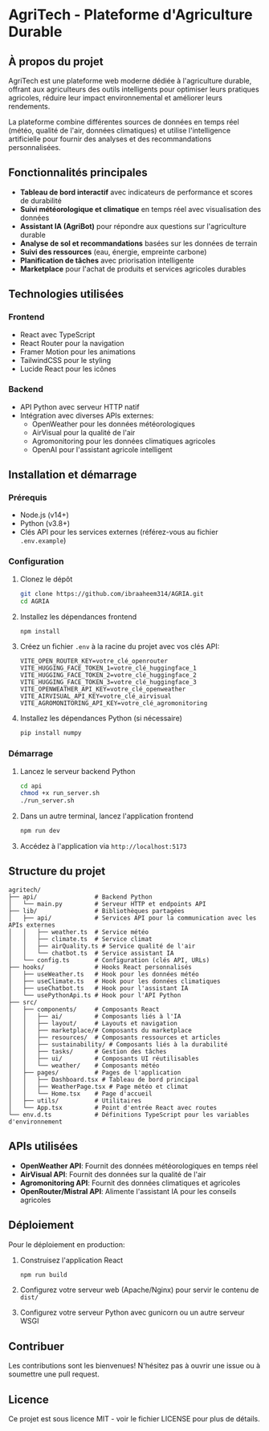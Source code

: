 # AgriTech - Plateforme d'Agriculture Durable

## À propos du projet

AgriTech est une plateforme web moderne dédiée à l'agriculture durable, offrant aux agriculteurs des outils intelligents pour optimiser leurs pratiques agricoles, réduire leur impact environnemental et améliorer leurs rendements.

La plateforme combine différentes sources de données en temps réel (météo, qualité de l'air, données climatiques) et utilise l'intelligence artificielle pour fournir des analyses et des recommandations personnalisées.

## Fonctionnalités principales

- **Tableau de bord interactif** avec indicateurs de performance et scores de durabilité
- **Suivi météorologique et climatique** en temps réel avec visualisation des données
- **Assistant IA (AgriBot)** pour répondre aux questions sur l'agriculture durable
- **Analyse de sol et recommandations** basées sur les données de terrain
- **Suivi des ressources** (eau, énergie, empreinte carbone)
- **Planification de tâches** avec priorisation intelligente
- **Marketplace** pour l'achat de produits et services agricoles durables

## Technologies utilisées

### Frontend
- React avec TypeScript
- React Router pour la navigation
- Framer Motion pour les animations
- TailwindCSS pour le styling
- Lucide React pour les icônes

### Backend
- API Python avec serveur HTTP natif
- Intégration avec diverses APIs externes:
  - OpenWeather pour les données météorologiques
  - AirVisual pour la qualité de l'air
  - Agromonitoring pour les données climatiques agricoles
  - OpenAI pour l'assistant agricole intelligent

## Installation et démarrage

### Prérequis
- Node.js (v14+)
- Python (v3.8+)
- Clés API pour les services externes (référez-vous au fichier `.env.example`)

### Configuration
1. Clonez le dépôt
   ```bash
   git clone https://github.com/ibraaheem314/AGRIA.git
   cd AGRIA
   ```

2. Installez les dépendances frontend
   ```bash
   npm install
   ```

3. Créez un fichier `.env` à la racine du projet avec vos clés API:
   ```
   VITE_OPEN_ROUTER_KEY=votre_clé_openrouter
   VITE_HUGGING_FACE_TOKEN_1=votre_clé_huggingface_1
   VITE_HUGGING_FACE_TOKEN_2=votre_clé_huggingface_2
   VITE_HUGGING_FACE_TOKEN_3=votre_clé_huggingface_3
   VITE_OPENWEATHER_API_KEY=votre_clé_openweather
   VITE_AIRVISUAL_API_KEY=votre_clé_airvisual
   VITE_AGROMONITORING_API_KEY=votre_clé_agromonitoring
   ```

4. Installez les dépendances Python (si nécessaire)
   ```bash
   pip install numpy
   ```

### Démarrage
1. Lancez le serveur backend Python
   ```bash
   cd api
   chmod +x run_server.sh
   ./run_server.sh
   ```

2. Dans un autre terminal, lancez l'application frontend
   ```bash
   npm run dev
   ```

3. Accédez à l'application via `http://localhost:5173`

## Structure du projet

```
agritech/
├── api/                # Backend Python
│   └── main.py         # Serveur HTTP et endpoints API
├── lib/                # Bibliothèques partagées
│   ├── api/            # Services API pour la communication avec les APIs externes
│   │   ├── weather.ts  # Service météo
│   │   ├── climate.ts  # Service climat
│   │   ├── airQuality.ts # Service qualité de l'air
│   │   └── chatbot.ts  # Service assistant IA
│   └── config.ts       # Configuration (clés API, URLs)
├── hooks/              # Hooks React personnalisés
│   ├── useWeather.ts   # Hook pour les données météo
│   ├── useClimate.ts   # Hook pour les données climatiques
│   ├── useChatbot.ts   # Hook pour l'assistant IA
│   └── usePythonApi.ts # Hook pour l'API Python
├── src/
│   ├── components/     # Composants React
│   │   ├── ai/         # Composants liés à l'IA
│   │   ├── layout/     # Layouts et navigation
│   │   ├── marketplace/# Composants du marketplace
│   │   ├── resources/  # Composants ressources et articles
│   │   ├── sustainability/ # Composants liés à la durabilité
│   │   ├── tasks/      # Gestion des tâches
│   │   ├── ui/         # Composants UI réutilisables
│   │   └── weather/    # Composants météo
│   ├── pages/          # Pages de l'application
│   │   ├── Dashboard.tsx # Tableau de bord principal
│   │   ├── WeatherPage.tsx # Page météo et climat
│   │   └── Home.tsx    # Page d'accueil
│   ├── utils/          # Utilitaires
│   └── App.tsx         # Point d'entrée React avec routes
└── env.d.ts            # Définitions TypeScript pour les variables d'environnement
```

## APIs utilisées

- **OpenWeather API**: Fournit des données météorologiques en temps réel
- **AirVisual API**: Fournit des données sur la qualité de l'air
- **Agromonitoring API**: Fournit des données climatiques et agricoles
- **OpenRouter/Mistral API**: Alimente l'assistant IA pour les conseils agricoles

## Déploiement

Pour le déploiement en production:

1. Construisez l'application React
   ```bash
   npm run build
   ```

2. Configurez votre serveur web (Apache/Nginx) pour servir le contenu de `dist/`

3. Configurez votre serveur Python avec gunicorn ou un autre serveur WSGI

## Contribuer

Les contributions sont les bienvenues! N'hésitez pas à ouvrir une issue ou à soumettre une pull request.

## Licence

Ce projet est sous licence MIT - voir le fichier LICENSE pour plus de détails.
